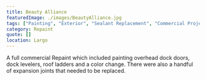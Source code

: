 ```yaml
---
title: Beauty Alliance
featuredImage: ./images/BeautyAlliance.jpg
tags: ["Painting", "Exterior", "Sealant Replacement", "Commercial Projects"]
category: Repaint
quote: []
location: Largo
---
```


A full commercial Repaint which included painting overhead dock doors, dock levelers, roof ladders and a color change.  There were also a handful of expansion joints that needed to be replaced.

